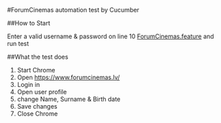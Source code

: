 #ForumCinemas automation test by Cucumber

##How to Start

Enter a valid username & password on line 10 [ForumCinemas.feature](src/test/resources/features/ForumCinemas.feature)
and run test

##What the test does
1) Start Chrome
2) Open https://www.forumcinemas.lv/
3) Login in
4) Open user profile
5) change Name, Surname & Birth date
6) Save changes
7) Close Chrome






